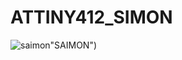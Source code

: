 # ATTINY412_SIMON
![saimon](https://github.com/kitasensei/ATTINY412_SIMON/blob/main/arduino_project/20250921_193424.jpg)"SAIMON")
